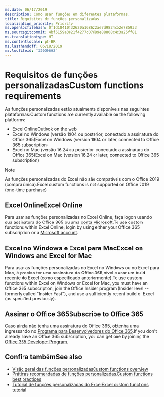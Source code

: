 ```yaml
---
ms.date: 06/17/2019
description: Como usar funções em diferentes plataformas.
title: Requisitos de funções personalizadas
localization_priority: Priority
ms.openlocfilehash: 0f1d18410f32620a168622ae7d9824cb2e785933
ms.sourcegitcommit: 4bf5159a3821f4277c07d89e88808c4c3a25ff81
ms.translationtype: HT
ms.contentlocale: pt-BR
ms.lasthandoff: 06/18/2019
ms.locfileid: "35059892"
---
```

# <a name="custom-functions-requirements"></a><span data-ttu-id="d34c1-103">Requisitos de funções personalizadas</span><span class="sxs-lookup"><span data-stu-id="d34c1-103">Custom functions requirements</span></span>

<span data-ttu-id="d34c1-104">As funções personalizadas estão atualmente disponíveis nas seguintes plataformas:</span><span class="sxs-lookup"><span data-stu-id="d34c1-104">Custom functions are currently available on the following platforms:</span></span>

- <span data-ttu-id="d34c1-105">Excel Online</span><span class="sxs-lookup"><span data-stu-id="d34c1-105">Outlook on the web</span></span>
- <span data-ttu-id="d34c1-106">Excel no Windows (versão 1904 ou posterior, conectado a assinatura do Office 365)</span><span class="sxs-lookup"><span data-stu-id="d34c1-106">Excel on Windows (version 1904 or later, connected to Office 365 subscription)</span></span>
- <span data-ttu-id="d34c1-107">Excel no Mac (versão 16.24 ou posterior, conectado a assinatura do Office 365)</span><span class="sxs-lookup"><span data-stu-id="d34c1-107">Excel on Mac (version 16.24 or later, connected to Office 365 subscription)</span></span>

>[!NOTE]
><span data-ttu-id="d34c1-108">As funções personalizadas do Excel não são compatíveis com o Office 2019 (compra única).</span><span class="sxs-lookup"><span data-stu-id="d34c1-108">Excel custom functions is not supported on Office 2019 (one-time purchase).</span></span>

## <a name="excel-online"></a><span data-ttu-id="d34c1-109">Excel Online</span><span class="sxs-lookup"><span data-stu-id="d34c1-109">Excel Online</span></span>
<span data-ttu-id="d34c1-110">Para usar as funções personalizadas no Excel Online, faça logon usando sua assinatura do Office 365 ou uma [conta Microsoft](https://account.microsoft.com/account).</span><span class="sxs-lookup"><span data-stu-id="d34c1-110">To use custom functions within Excel Online, login by using either your Office 365 subscription or a [Microsoft account](https://account.microsoft.com/account).</span></span>

## <a name="excel-on-windows-and-excel-for-mac"></a><span data-ttu-id="d34c1-111">Excel no Windows e Excel para Mac</span><span class="sxs-lookup"><span data-stu-id="d34c1-111">Excel on Windows and Excel for Mac</span></span>
<span data-ttu-id="d34c1-112">Para usar as funções personalizadas no Excel no Windows ou no Excel para Mac, é preciso ter uma assinatura do Office 365,nível e usar um build recente do Excel (como especificado anteriormente).</span><span class="sxs-lookup"><span data-stu-id="d34c1-112">To use custom functions within Excel on Windows or Excel for Mac, you must have an Office 365 subscription, join the Office Insider program (Insider level -- formerly called "Insider Fast"), and use a sufficiently recent build of Excel (as specified previously).</span></span>

## <a name="subscribe-to-office-365"></a><span data-ttu-id="d34c1-113">Assinar o Office 365</span><span class="sxs-lookup"><span data-stu-id="d34c1-113">Subscribe to Office 365</span></span>
<span data-ttu-id="d34c1-114">Caso ainda não tenha uma assinatura do Office 365, obtenha uma ingressando no [Programa para Desenvolvedores do Office 365](https://developer.microsoft.com/pt-BR/office/dev-program).</span><span class="sxs-lookup"><span data-stu-id="d34c1-114">If you don't already have an Office 365 subscription, you can get one by joining the [Office 365 Developer Program](https://developer.microsoft.com/en-us/office/dev-program).</span></span>

## <a name="see-also"></a><span data-ttu-id="d34c1-115">Confira também</span><span class="sxs-lookup"><span data-stu-id="d34c1-115">See also</span></span>
* [<span data-ttu-id="d34c1-116">Visão geral das funções personalizadas</span><span class="sxs-lookup"><span data-stu-id="d34c1-116">Custom functions overview</span></span>](custom-functions-overview.md)
* <span data-ttu-id="d34c1-117">[Práticas recomendadas de funções personalizadas](custom-functions-best-practices.md).</span><span class="sxs-lookup"><span data-stu-id="d34c1-117">[Custom functions best practices](custom-functions-best-practices.md)</span></span>
* [<span data-ttu-id="d34c1-118">Tutorial de funções personalizadas do Excel</span><span class="sxs-lookup"><span data-stu-id="d34c1-118">Excel custom functions tutorial</span></span>](../tutorials/excel-tutorial-create-custom-functions.md)
